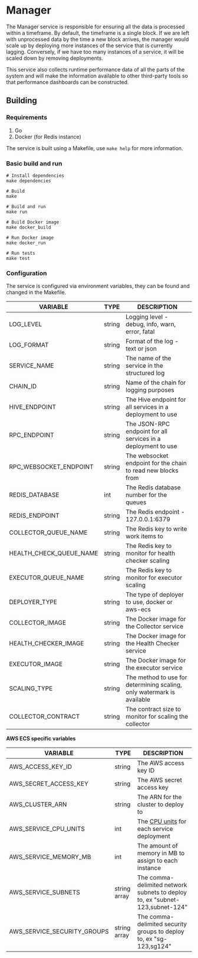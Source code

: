 # Manager

The Manager service is responsible for ensuring all the data is processed within
a timeframe. By default, the timeframe is a single block. If we are left with 
unprocessed data by the time a new block arrives, the manager would scale up by 
deploying more instances of the service that is currently lagging. Conversely, if
we have too many instances of a service, it will be scaled down by removing
deployments.

This service also collects runtime performance data of all the parts of the 
system and will make the information available to other third-party tools so
that performance dashboards can be constructed.

## Building

### Requirements

1. Go
2. Docker (for Redis instance)

The service is built using a Makefile, use `make help` for more information.

### Basic build and run

```shell
# Install dependencies
make dependencies

# Build
make

# Build and run
make run

# Build Docker image
make docker_build

# Run Docker image
make docker_run

# Run tests
make test
```

### Configuration

The service is configured via environment variables, they can be found and 
changed in the Makefile.

|VARIABLE|TYPE|DESCRIPTION|
|--------|----|-----------|
LOG_LEVEL|string|Logging level - debug, info, warn, error, fatal|
LOG_FORMAT|string|Format of the log - text or json|
SERVICE_NAME|string|The name of the service in the structured log|
CHAIN_ID|string|Name of the chain for logging purposes|
HIVE_ENDPOINT|string|The Hive endpoint for all services in a deployment to use|
RPC_ENDPOINT|string|The JSON-RPC endpoint for all services in a deployment to use|
RPC_WEBSOCKET_ENDPOINT|string|The websocket endpoint for the chain to read new blocks from|
REDIS_DATABASE|int|The Redis database number for the queues|
REDIS_ENDPOINT|string|The Redis endpoint - 127.0.0.1:6379|
COLLECTOR_QUEUE_NAME|string|The Redis key to write work items to|
HEALTH_CHECK_QUEUE_NAME|string|The Redis key to monitor for health checker scaling|
EXECUTOR_QUEUE_NAME|string|The Redis key to monitor for executor scaling|
DEPLOYER_TYPE|string|The type of deployer to use, docker or aws-ecs|
COLLECTOR_IMAGE|string|The Docker image for the Collector service|
HEALTH_CHECKER_IMAGE|string|The Docker image for the Health Checker service|
EXECUTOR_IMAGE|string|The Docker image for the executor service|
SCALING_TYPE|string|The method to use for determining scaling, only watermark is available|
COLLECTOR_CONTRACT|string|The contract size to monitor for scaling the collector|


__AWS ECS specific variables__

|VARIABLE|TYPE|DESCRIPTION|
|--------|----|-----------|
AWS_ACCESS_KEY_ID|string|The AWS access key ID|
AWS_SECRET_ACCESS_KEY|string|The AWS secret access key|
AWS_CLUSTER_ARN|string|The ARN for the cluster to deploy to|
AWS_SERVICE_CPU_UNITS|int|The [CPU units](https://aws.amazon.com/premiumsupport/knowledge-center/ecs-cpu-allocation/) for each service deployment|
AWS_SERVICE_MEMORY_MB|int|The amount of memory in MB to assign to each instance|
AWS_SERVICE_SUBNETS|string array|The comma-delimited network subnets to deploy to, ex "subnet-123,subnet-124"|
AWS_SERVICE_SECURITY_GROUPS|string array|The comma-delimited security groups to deploy to, ex "sg-123,sg124"|